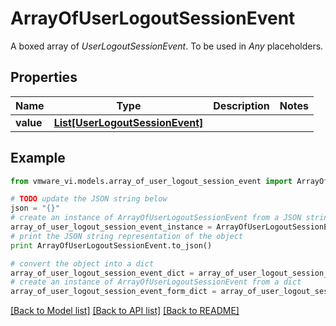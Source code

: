 # ArrayOfUserLogoutSessionEvent

A boxed array of *UserLogoutSessionEvent*. To be used in *Any* placeholders. 

## Properties
Name | Type | Description | Notes
------------ | ------------- | ------------- | -------------
**value** | [**List[UserLogoutSessionEvent]**](UserLogoutSessionEvent.md) |  | 

## Example

```python
from vmware_vi.models.array_of_user_logout_session_event import ArrayOfUserLogoutSessionEvent

# TODO update the JSON string below
json = "{}"
# create an instance of ArrayOfUserLogoutSessionEvent from a JSON string
array_of_user_logout_session_event_instance = ArrayOfUserLogoutSessionEvent.from_json(json)
# print the JSON string representation of the object
print ArrayOfUserLogoutSessionEvent.to_json()

# convert the object into a dict
array_of_user_logout_session_event_dict = array_of_user_logout_session_event_instance.to_dict()
# create an instance of ArrayOfUserLogoutSessionEvent from a dict
array_of_user_logout_session_event_form_dict = array_of_user_logout_session_event.from_dict(array_of_user_logout_session_event_dict)
```
[[Back to Model list]](../README.md#documentation-for-models) [[Back to API list]](../README.md#documentation-for-api-endpoints) [[Back to README]](../README.md)


